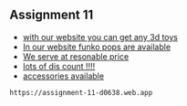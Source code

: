 ## Assignment 11

 - [with our website you can get any 3d toys](https://awesomeopensource.com/project/elangosundar/awesome-README-templates)
 - [In our website funko pops are available ](https://github.com/matiassingers/awesome-readme)
 - [We serve at resonable price](https://bulldogjob.com/news/449-how-to-write-a-good-readme-for-your-github-project)
 - [lots of dis count !!!!](https://bulldogjob.com/news/449-how-to-write-a-good-readme-for-your-github-project)
 - [accessories available](https://bulldogjob.com/news/449-how-to-write-a-good-readme-for-your-github-project)

```
https://assignment-11-d0638.web.app
  
```
